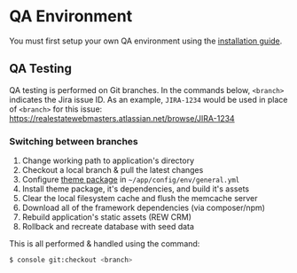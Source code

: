 # QA Environment
You must first setup your own QA environment using the [installation guide](../installation.md).

## QA Testing
QA testing is performed on Git branches. In the commands below, `<branch>` indicates the Jira issue ID.
As an example, `JIRA-1234` would be used in place of `<branch>` for this issue: https://realestatewebmasters.atlassian.net/browse/JIRA-1234

### Switching between branches

1. Change working path to application's directory
2. Checkout a local branch & pull the latest changes
3. Configure [theme package](../installation.md#themes) in `~/app/config/env/general.yml`
4. Install theme package, it's dependencies, and build it's assets
4. Clear the local filesystem cache and flush the memcache server
5. Download all of the framework dependencies (via composer/npm)
6. Rebuild application's static assets (REW CRM)
7. Rollback and recreate database with seed data


This is all performed & handled using the command:

```bash
$ console git:checkout <branch>
```
